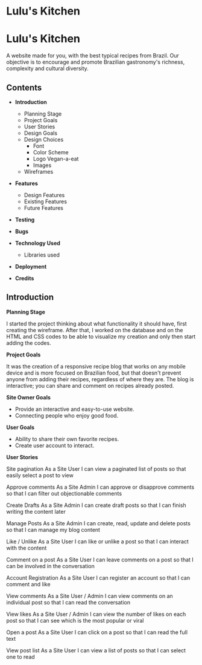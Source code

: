# **Lulu's Kitchen**
<!-- ![Lulu's Kitchen](/static/ colocar a imagem do site resposnivo usando o https://ui.dev/amiresponsive -->
# **Lulu's Kitchen**
A website made for you, with the best typical recipes from Brazil.
Our objective is to encourage and promote Brazilian gastronomy's
richness, complexity and cultural diversity.

<!-- [View the live project here](Add website here after deployment "Link to deployed site - Lulu's Kitchen") -->

## Contents
* **Introduction**
    * Planning Stage
    * Project Goals
    * User Stories
    * Design Goals
    * Design Choices
        * Font
        * Color Scheme
        * Logo Vegan-a-eat
        * Images
    * Wireframes

* **Features**
    * Design Features
    * Existing Features
    * Future Features

* **Testing**

* **Bugs**

* **Technology Used**
    * Libraries used
    

* **Deployment** 

* **Credits** 

## **Introduction**

**Planning Stage**

I started the project thinking about what functionality it should have, first creating the wireframe. After that, I worked on the database and on the HTML and CSS codes to be able to visualize my creation and only then start adding the codes.

**Project Goals**

It was the creation of a responsive recipe blog that works on any mobile device and is more focused on Brazilian food, but that doesn't prevent anyone from adding their recipes, regardless of where they are.
The blog is interactive; you can share and comment on recipes already posted.

**Site Owner Goals**

* Provide an interactive and easy-to-use website.
* Connecting people who enjoy good food.

**User Goals**

* Ability to share their own favorite recipes.
* Create user account to interact.

**User Stories**

Site pagination
As a Site User I can view a paginated list of posts so that easily select a post to view

Approve comments
As a Site Admin I can approve or disapprove comments so that I can filter out objectionable comments

Create Drafts
As a Site Admin I can create draft posts so that I can finish writing the content later

Manage Posts
As a Site Admin I can create, read, update and delete posts so that I can manage my blog content

Like / Unlike
As a Site User I can like or unlike a post so that I can interact with the content

Comment on a post
As a Site User I can leave comments on a post so that I can be involved in the conversation

Account Registration
As a Site User I can register an account so that I can comment and like

View comments
As a Site User / Admin I can view comments on an individual post so that I can read the conversation

View likes
As a Site User / Admin I can view the number of likes on each post so that I can see which is the most popular or viral

Open a post
As a Site User I can click on a post so that I can read the full text

View post list
As a Site User I can view a list of posts so that I can select one to read




